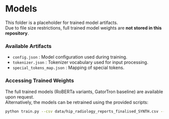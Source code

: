 # Models

This folder is a placeholder for trained model artifacts.  
Due to file size restrictions, full trained model weights are **not stored in this repository**.

### Available Artifacts
- `config.json` : Model configuration used during training.
- `tokenizer.json` : Tokenizer vocabulary used for input processing.
- `special_tokens_map.json` : Mapping of special tokens.

### Accessing Trained Weights
The full trained models (RoBERTa variants, GatorTron baseline) are available upon request.  
Alternatively, the models can be retrained using the provided scripts:

```bash
python train.py --csv data/hip_radiology_reports_finalised_SYNTH.csv --model UFNLP/gatortron-base --folds 3

